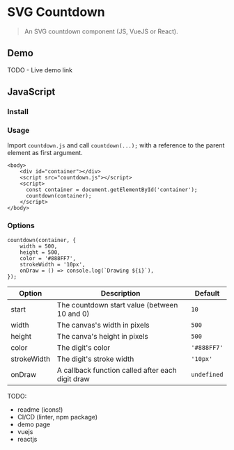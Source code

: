 # SVG Countdown
> An SVG countdown component (JS, VueJS or React).

## Demo
TODO - Live demo link

## JavaScript

### Install

### Usage
Import `countdown.js` and call `countdown(...);` with 
a reference to the parent element as first argument.

```
<body>
    <div id="container"></div>
    <script src="countdown.js"></script>
    <script>
      const container = document.getElementById('container');
      countdown(container);
    </script>
</body>
```

### Options
```
countdown(container, {
    width = 500,
    height = 500,
    color = '#888FF7',
    strokeWidth = '10px',
    onDraw = () => console.log(`Drawing ${i}`),
});
```
| Option | Description | Default |
|---|---|---|
| start | The countdown start value (between 10 and 0) | `10` |
| width | The canvas's width in pixels | `500` |
| height | The canva's height in pixels | `500` | 
| color | The digit's color | `'#888FF7'` |
| strokeWidth | The digit's stroke width | `'10px'` |
| onDraw | A callback function called after each digit draw | `undefined` |

TODO:
- readme (icons!)
- CI/CD (linter, npm package)
- demo page
- vuejs
- reactjs
